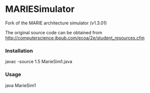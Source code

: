 # MARIESimulator
Fork of the MARIE architecture simulator (v1.3.01)

The original source code can be obtained from <http://computerscience.jbpub.com/ecoa/2e/student_resources.cfm>

### Installation
javac -source 1.5 MarieSim1.java

### Usage
java MarieSim1
